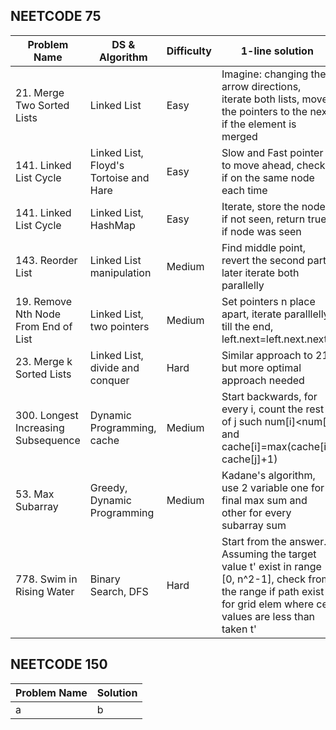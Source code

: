 ## NEETCODE 75
|Problem Name|DS & Algorithm|Difficulty|1-line solution|
|---------|---------|---------|---------|
|21. Merge Two Sorted Lists|Linked List|Easy|Imagine: changing the arrow directions, iterate both lists, move the pointers to the next if the element is merged|
|141. Linked List Cycle|Linked List, Floyd's Tortoise and Hare|Easy|Slow and Fast pointer to move ahead, check if on the same node each time|
|141. Linked List Cycle|Linked List, HashMap|Easy|Iterate, store the node if not seen, return true if node was seen|
|143. Reorder List|Linked List manipulation|Medium|Find middle point, revert the second part, later iterate both parallelly|
|19. Remove Nth Node From End of List|Linked List, two pointers|Medium|Set pointers n place apart, iterate paralllelly till the end, left.next=left.next.next|
|23. Merge k Sorted Lists|Linked List, divide and conquer|Hard|Similar approach to 21 but more optimal approach needed|
|300. Longest Increasing Subsequence|Dynamic Programming, cache|Medium|Start backwards, for every i, count the rest of j such num[i]<num[j] and cache[i]=max(cache[i], cache[j]+1)|
|53. Max Subarray|Greedy, Dynamic Programming|Medium|Kadane's algorithm, use 2 variable one for final max sum and other for every subarray sum|
|778. Swim in Rising Water|Binary Search, DFS|Hard|Start from the answer. Assuming the target value t' exist in range [0, n^2-1], check from the range if path exist for grid elem where cell values are less than taken t'|
## NEETCODE 150
| Problem Name | Solution |
|---------|---------|
| a       | b       |